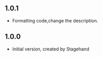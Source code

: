 ## 1.0.1

- Formatting code,change the description.

## 1.0.0

- Initial version, created by Stagehand
